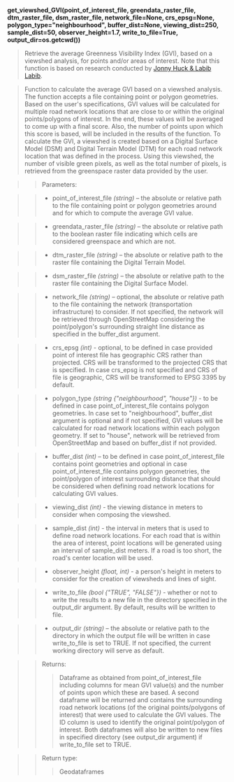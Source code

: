 **get_viewshed_GVI(point_of_interest_file, greendata_raster_file, dtm_raster_file, dsm_raster_file, network_file=None, crs_epsg=None, polygon_type="neighbourhood", buffer_dist=None, viewing_dist=250, sample_dist=50, observer_height=1.7, write_to_file=True, output_dir=os.getcwd())**

> Retrieve the average Greenness Visibility Index (GVI), based on a viewshed analysis, for points and/or areas of interest. Note that this function is based on research conducted by [Jonny Huck & Labib Labib](https://github.com/jonnyhuck/green-visibility-index/tree/master).

> Function to calculate the average GVI based on a viewshed analysis. The function accepts a file containing point or polygon geometries. Based on the user's specifications, GVI values will be calculated for multiple road network locations that are close to or within the original points/polygons of interest. In the end, these values will be averaged to come up with a final score. Also, the number of points upon which this score is based, will be included in the results of the function. To calculate the GVI, a viewshed is created based on a Digital Surface Model (DSM) and Digital Terrain Model (DTM) for each road network location that was defined in the process. Using this viewshed, the number of visible green pixels, as well as the total number of pixels, is retrieved from the greenspace raster data provided by the user. 

>> Parameters: 

>> - point_of_interest_file *(string)* – the absolute or relative path to the file containing point or polygon geometries around and for which to compute the average GVI value.

>> - greendata_raster_file *(string)* – the absolute or relative path to the boolean raster file indicating which cells are considered greenspace and which are not.

>> - dtm_raster_file *(string)* – the absolute or relative path to the raster file containing the Digital Terrain Model.

>> - dsm_raster_file *(string)* – the absolute or relative path to the raster file containing the Digital Surface Model.

>> - network_file *(string)* – optional, the absolute or relative path to the file containing the network (transportation infrastructure) to consider. If not specified, the network will be retrieved through OpenStreetMap considering the point/polygon's surrounding straight line distance as specified in the buffer_dist argument.

>> - crs_epsg *(int)* - optional, to be defined in case provided point of interest file has geographic CRS rather than projected. CRS will be transformed to the projected CRS that is specified. In case crs_epsg is not specified and CRS of file is geographic, CRS will be transformed to EPSG 3395 by default. 

>> - polygon_type *(string {"neighbourhood", "house"})* - to be defined in case point_of_interest_file contains polygon geometries. In case set to "neighbourhood", buffer_dist argument is optional and if not specified, GVI values will be calculated for road network locations within each polygon geometry. If set to "house", network will be retrieved from OpenStreetMap and based on buffer_dist if not provided. 

>> - buffer_dist *(int)* – to be defined in case point_of_interest_file contains point geometries and optional in case point_of_interest_file contains polygon geometries, the point/polygon of interest surrounding distance that should be considered when defining road network locations for calculating GVI values. 

>> - viewing_dist *(int)* - the viewing distance in meters to consider when composing the viewshed.

>> - sample_dist *(int)* - the interval in meters that is used to define road network locations. For each road that is within the area of interest, point locations will be generated using an interval of sample_dist meters. If a road is too short, the road's center location will be used. 

>> - observer_height *(float, int)* - a person's height in meters to consider for the creation of viewsheds and lines of sight. 

>> - write_to_file *(bool {"TRUE", "FALSE"})* - whether or not to write the results to a new file in the directory specified in the output_dir argument. By default, results will be written to file.

>> - output_dir *(string)* – the absolute or relative path to the directory in which the output file will be written in case write_to_file is set to TRUE. If not specified, the current working directory will serve as default.

>>Returns:	
>>> Dataframe as obtained from point_of_interest_file including columns for mean GVI value(s) and the number of points upon which these are based. A second dataframe will be returned and contains the surrounding road network locations (of the original points/polygons of interest) that were used to calculate the GVI values. The ID column is used to identify the original point/polygon of interest. Both dataframes will also be written to new files in specified directory (see output_dir argument) if write_to_file set to TRUE. 

>>Return type:	
>>> Geodataframes